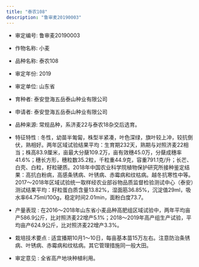 ```yaml
---
title: "泰农108"
description: "鲁审麦20190003"
---
```

* 审定编号:  鲁审麦20190003

*  作物名称:  小麦

*  品种名称:  泰农108

*  审定年份:  2019

*  审定单位:  山东省

* 育种者:  泰安登海五岳泰山种业有限公司

*  申请者:  泰安登海五岳泰山种业有限公司

*  品种来源:  常规品种，系济麦22与泰农18杂交后选育。

*  特征特性 : 
冬性，幼苗半匍匐，株型半紧凑，叶色深绿，旗叶较上冲，较抗倒伏，熟相好。两年区域试验结果平均：生育期232天，熟期与对照济麦22相当；株高83.9厘米，亩最大分蘖109.2万，亩有效穗45.0万，分蘖成穗率41.6%；穗长方形，穗粒数35.2粒，千粒重44.9克，容重791.1克/升；长芒、白壳、白粒，籽粒硬质。2018年中国农业科学院植物保护研究所接种鉴定结果：高抗白粉病，高感条锈病、叶锈病、赤霉病和纹枯病。越冬抗寒性中等。2017～2018年区域试验统一取样经农业部谷物品质监督检验测试中心（泰安）测试结果平均：籽粒蛋白质含量13.82%，湿面筋36.85%，沉淀值29ml，吸水率64.75ml/100g，稳定时间2.01min，面粉白度73.7。
 
*  产量表现 : 
在2016～2018年山东省小麦品种高肥组区域试验中，两年平均亩产586.9公斤，比对照济麦22增产5.1%；2018～2019年高产组生产试验，平均亩产624.9公斤，比对照济麦22增产3.3%。

*  栽培技术要点 : 
适宜播期10月1～10日，每亩基本苗15万左右。注意防治条锈病、叶锈病、赤霉病和纹枯病。其它管理措施同一般大田。

*  审定意见 : 
全省高产地块种植利用。
